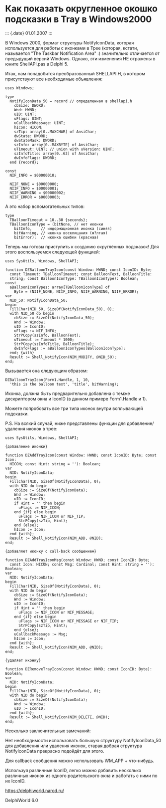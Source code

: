 Как показать округленное окошко подсказки в Tray в Windows2000
==============================================================

::: {.date}
01.01.2007
:::

В Windows 2000, формат структуры NotifyIconData, которая используется
для работы с иконками в Трее (которая, кстати, называется \"The Taskbar
Notification Area\" :) значительно отличается от предыдущий версий
Windows. Однако, эти изменения НЕ отражены в юните ShellAPI.pas в Delphi
5.

Итак, нам понадобится преобразованный SHELLAPI.H, в котором присутствуют
все необходимые объявления:

    uses Windows;
     
    type
      NotifyIconData_50 = record // определенная в shellapi.h
        cbSize: DWORD;
        Wnd: HWND;
        uID: UINT;
        uFlags: UINT;
        uCallbackMessage: UINT;
        hIcon: HICON;
        szTip: array[0..MAXCHAR] of AnsiChar;
        dwState: DWORD;
        dwStateMask: DWORD;
        szInfo: array[0..MAXBYTE] of AnsiChar;
        uTimeout: UINT; // union with uVersion: UINT;
        szInfoTitle: array[0..63] of AnsiChar;
        dwInfoFlags: DWORD;
      end {record};
     
    const
      NIF_INFO = $00000010;
     
      NIIF_NONE = $00000000;
      NIIF_INFO = $00000001;
      NIIF_WARNING = $00000002;
      NIIF_ERROR = $00000003;

А это набор вспомогательных типов:

    type
      TBalloonTimeout = 10..30 {seconds};
      TBalloonIconType = (bitNone, // нет иконки
        bitInfo,    // информационная иконка (синяя)
        bitWarning, // иконка восклицания (ж?лтая)
        bitError);  // иконка ошибки (краснаа)

Теперь мы готовы приступить к созданию округлённых подсказок! Для этого
воспользуемся следующей функцией:

    uses SysUtils, Windows, ShellAPI;
     
    function DZBalloonTrayIcon(const Window: HWND; const IconID: Byte;
      const Timeout: TBalloonTimeout; const BalloonText, BalloonTitle:
      string; const BalloonIconType: TBalloonIconType): Boolean;
    const
      aBalloonIconTypes: array[TBalloonIconType] of
        Byte = (NIIF_NONE, NIIF_INFO, NIIF_WARNING, NIIF_ERROR);
    var
      NID_50: NotifyIconData_50;
    begin
      FillChar(NID_50, SizeOf(NotifyIconData_50), 0);
      with NID_50 do begin
        cbSize := SizeOf(NotifyIconData_50);
        Wnd := Window;
        uID := IconID;
        uFlags := NIF_INFO;
        StrPCopy(szInfo, BalloonText);
        uTimeout := Timeout * 1000;
        StrPCopy(szInfoTitle, BalloonTitle);
        dwInfoFlags := aBalloonIconTypes[BalloonIconType];
      end; {with}
      Result := Shell_NotifyIcon(NIM_MODIFY, @NID_50);
    end;

Вызывается она следующим образом:

    DZBalloonTrayIcon(Form1.Handle, 1, 10, 
      'this is the balloon text', 'title', bitWarning);

Иконка, должна быть предварительно добавлена с темже дескриптором окна и
IconID (в данном примере Form1.Handle и 1).

Можете попробовать все три типа иконок внутри всплывающей подсказки.

P.S. На всякий случай, ниже представлены функции для добавление/удаления
иконок в трее:

    uses SysUtils, Windows, ShellAPI;
     
    {добавление иконки}
     
    function DZAddTrayIcon(const Window: HWND; const IconID: Byte; const Icon:
      HICON; const Hint: string = ''): Boolean;
    var
      NID: NotifyIconData;
    begin
      FillChar(NID, SizeOf(NotifyIconData), 0);
      with NID do begin
        cbSize := SizeOf(NotifyIconData);
        Wnd := Window;
        uID := IconID;
        if Hint = '' then begin
          uFlags := NIF_ICON;
        end {if} else begin
          uFlags := NIF_ICON or NIF_TIP;
          StrPCopy(szTip, Hint);
        end {else};
        hIcon := Icon;
      end {with};
      Result := Shell_NotifyIcon(NIM_ADD, @NID);
    end;
     
    {добавляет иконку с call-back сообщением}
     
    function DZAddTrayIconMsg(const Window: HWND; const IconID: Byte;
      const Icon: HICON; const Msg: Cardinal; const Hint: string = ''): Boolean;
    var
      NID: NotifyIconData;
    begin
      FillChar(NID, SizeOf(NotifyIconData), 0);
      with NID do begin
        cbSize := SizeOf(NotifyIconData);
        Wnd := Window;
        uID := IconID;
        if Hint = '' then begin
          uFlags := NIF_ICON or NIF_MESSAGE;
        end {if} else begin
          uFlags := NIF_ICON or NIF_MESSAGE or NIF_TIP;
          StrPCopy(szTip, Hint);
        end {else};
        uCallbackMessage := Msg;
        hIcon := Icon;
      end {with};
      Result := Shell_NotifyIcon(NIM_ADD, @NID);
    end;
     
    {удаляет иконку}
     
    function DZRemoveTrayIcon(const Window: HWND; const IconID: Byte): Boolean;
    var
      NID: NotifyIconData;
    begin
      FillChar(NID, SizeOf(NotifyIconData), 0);
      with NID do begin
        cbSize := SizeOf(NotifyIconData);
        Wnd := Window;
        uID := IconID;
      end {with};
      Result := Shell_NotifyIcon(NIM_DELETE, @NID);
    end;

Несколько заключительных замечаний:

Нет необходимости использовать большую структуру NotifyIconData\_50 для
добавления или удаления иконок, старая добрая структура NotifyIconData
прекрасно подойдёт для этого.

Для callback сообщения можно использовать WM\_APP + что-нибудь.

Используя различные IconID, легко можно добавить несколько различных
иконок из одного родительского окна и работать с ними по их IconID.

<https://delphiworld.narod.ru/>

DelphiWorld 6.0

